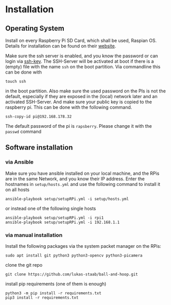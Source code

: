 # Installation
## Operating System
Install on every Raspberry Pi SD Card, which shall be used, Raspian OS. 
Details for installation can be found on their [website](https://www.raspberrypi.com/software/).

Make sure the ssh server is enabled, and you know the password or can login via [ssh-key](https://www.digitalocean.com/community/tutorials/how-to-configure-ssh-key-based-authentication-on-a-linux-server-de).
The SSH-Server will be activated at boot if there is a (empty) file with the name `ssh` on the boot partition.
Via commandline this can be done with 
```commandline
touch ssh
```
in the boot partition.
Also make sure the used password on the PIs is not the default, especially if they are exposed in the (local) network later and an activated SSH-Server.
And make sure your public key is copied to the raspberry pi. This can be done with the following command.
```commandline
ssh-copy-id pi@192.168.178.32
```
The default password of the pi is `rapsberry`. Please change it with the `passwd` command
## Software installation
### via Ansible 
Make sure you have ansible installed on your local machine, and the RPis are in the same Network, and you know their IP address.
Enter the hostnames in `setup/hosts.yml` and use the following command to install it on all hosts
```commandline
ansible-playbook setup/setupRPi.yml -i setup/hosts.yml
```
or instead one of the following single hosts 
```commandline
ansible-playbook setup/setupRPi.yml -i rpi1
ansible-playbook setup/setupRPi.yml -i 192.168.1.1
```
### via manual installation

Install the following packages via the system packet manager on the RPis: 
```commandline
sudo apt install git python3 python3-opencv python3-picamera
```
clone the git repo 
```commandline
git clone https://github.com/lukas-staab/ball-and-hoop.git
```
install pip requirements (one of them is enough)
```commandline
python3 -m pip install -r requirements.txt
pip3 install -r requirements.txt
```

